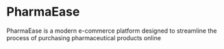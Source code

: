 # PharmaEase
PharmaEase is a modern e-commerce platform designed to streamline the process of purchasing pharmaceutical products online
